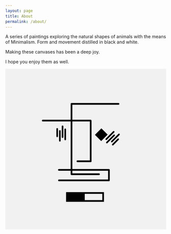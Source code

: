 ```yaml
---
layout: page
title: About
permalink: /about/
---
```



A series of paintings exploring the natural shapes of animals with the means of Minimalism. 
Form and movement distilled in black and white.

Making these canvases has been a deep joy. 

I hope you enjoy them as well.




![jpg portrait](/assets/images/self_portrait_small.jpg) 

